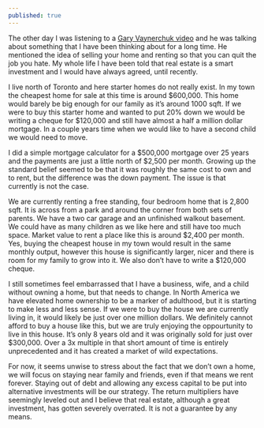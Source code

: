 ```yaml
---
published: true
---
```


The other day I was listening to a [Gary Vaynerchuk video](https://www.youtube.com/watch?v=SUDPX6ibtpE) and he was talking about something that I have been thinking about for a long time. He mentioned the idea of selling your home and renting so that you can quit the job you hate. My whole life I have been told that real estate is a smart investment and I would have always agreed, until recently.

I live north of Toronto and here starter homes do not really exist. In my town the cheapest home for sale at this time is around $600,000. This home would barely be big enough for our family as it’s around 1000 sqft. If we were to buy this starter home and wanted to put 20% down we would be writing a cheque for $120,000 and still have almost a half a million dollar mortgage. In a couple years time when we would like to have a second child we would need to move.

I did a simple mortgage calculator for a $500,000 mortgage over 25 years and the payments are just a little north of $2,500 per month. Growing up the standard belief seemed to be that it was roughly the same cost to own and to rent, but the difference was the down payment. The issue is that currently is not the case.

We are currently renting a free standing, four bedroom home that is 2,800 sqft. It is across from a park and around the corner from both sets of parents. We have a two car garage and an unfinished walkout basement. We could have as many children as we like here and still have too much space. Market value to rent a place like this is around $2,400 per month. Yes, buying the cheapest house in my town would result in the same monthly output, however this house is significantly larger, nicer and there is room for my family to grow into it. We also don’t have to write a $120,000 cheque.

I still sometimes feel embarrassed that I have a business, wife, and a child without owning a home, but that needs to change. In North America we have elevated home ownership to be a marker of adulthood, but it is starting to make less and less sense. If we were to buy the house we are currently living in, it would likely be just over one million dollars. We definitely cannot afford to buy a house like this, but we are truly enjoying the oppourtunity to live in this house. It’s only 8 years old and it was originally sold for just over $300,000. Over a 3x multiple in that short amount of time is entirely unprecedented and it has created a market of wild expectations.

For now, it seems unwise to stress about the fact that we don’t own a home, we will focus on staying near family and friends, even if that means we rent forever. Staying out of debt and allowing any excess capital to be put into alternative investments will be our strategy. The return multipliers have seemingly leveled out and I believe that real estate, although a great investment, has gotten severely overrated. It is not a guarantee by any means.
